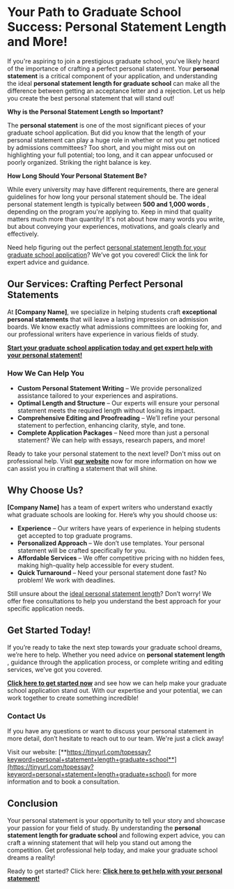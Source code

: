 # Your Path to Graduate School Success: Personal Statement Length and More!

If you're aspiring to join a prestigious graduate school, you've likely heard of the importance of crafting a perfect personal statement. Your **personal statement** is a critical component of your application, and understanding the ideal **personal statement length for graduate school** can make all the difference between getting an acceptance letter and a rejection. Let us help you create the best personal statement that will stand out!

**Why is the Personal Statement Length so Important?**

The **personal statement** is one of the most significant pieces of your graduate school application. But did you know that the length of your personal statement can play a huge role in whether or not you get noticed by admissions committees? Too short, and you might miss out on highlighting your full potential; too long, and it can appear unfocused or poorly organized. Striking the right balance is key.

**How Long Should Your Personal Statement Be?**

While every university may have different requirements, there are general guidelines for how long your personal statement should be. The ideal personal statement length is typically between **500 and 1,000 words** , depending on the program you're applying to. Keep in mind that quality matters much more than quantity! It's not about how many words you write, but about conveying your experiences, motivations, and goals clearly and effectively.

Need help figuring out the perfect [personal statement length for your graduate school application](https://tinyurl.com/topessay?keyword=personal+statement+length+graduate+school)? We’ve got you covered! Click the link for expert advice and guidance.

## Our Services: Crafting Perfect Personal Statements

At **[Company Name]**, we specialize in helping students craft **exceptional personal statements** that will leave a lasting impression on admission boards. We know exactly what admissions committees are looking for, and our professional writers have experience in various fields of study.

[**Start your graduate school application today and get expert help with your personal statement!**](https://tinyurl.com/topessay?keyword=personal+statement+length+graduate+school)

### How We Can Help You

- **Custom Personal Statement Writing** – We provide personalized assistance tailored to your experiences and aspirations.
- **Optimal Length and Structure** – Our experts will ensure your personal statement meets the required length without losing its impact.
- **Comprehensive Editing and Proofreading** – We’ll refine your personal statement to perfection, enhancing clarity, style, and tone.
- **Complete Application Packages** – Need more than just a personal statement? We can help with essays, research papers, and more!

Ready to take your personal statement to the next level? Don't miss out on professional help. Visit [**our website**](https://tinyurl.com/topessay?keyword=personal+statement+length+graduate+school) now for more information on how we can assist you in crafting a statement that will shine.

## Why Choose Us?

**[Company Name]** has a team of expert writers who understand exactly what graduate schools are looking for. Here’s why you should choose us:

- **Experience** – Our writers have years of experience in helping students get accepted to top graduate programs.
- **Personalized Approach** – We don’t use templates. Your personal statement will be crafted specifically for you.
- **Affordable Services** – We offer competitive pricing with no hidden fees, making high-quality help accessible for every student.
- **Quick Turnaround** – Need your personal statement done fast? No problem! We work with deadlines.

Still unsure about the [ideal personal statement length](https://tinyurl.com/topessay?keyword=personal+statement+length+graduate+school)? Don’t worry! We offer free consultations to help you understand the best approach for your specific application needs.

## Get Started Today!

If you’re ready to take the next step towards your graduate school dreams, we’re here to help. Whether you need advice on **personal statement length** , guidance through the application process, or complete writing and editing services, we’ve got you covered.

[**Click here to get started now**](https://tinyurl.com/topessay?keyword=personal+statement+length+graduate+school) and see how we can help make your graduate school application stand out. With our expertise and your potential, we can work together to create something incredible!

### Contact Us

If you have any questions or want to discuss your personal statement in more detail, don’t hesitate to reach out to our team. We're just a click away!

Visit our website: [**https://tinyurl.com/topessay?keyword=personal+statement+length+graduate+school**](https://tinyurl.com/topessay?keyword=personal+statement+length+graduate+school) for more information and to book a consultation.

## Conclusion

Your personal statement is your opportunity to tell your story and showcase your passion for your field of study. By understanding the **personal statement length for graduate school** and following expert advice, you can craft a winning statement that will help you stand out among the competition. Get professional help today, and make your graduate school dreams a reality!

Ready to get started? Click here: [**Click here to get help with your personal statement!**](https://tinyurl.com/topessay?keyword=personal+statement+length+graduate+school)
